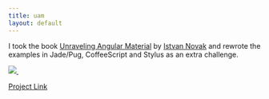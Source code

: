 ```yaml
---
title: uam
layout: default
---
```


I took the book [Unraveling Angular Material](https://amzn.to/37pWUxs)
by [Istvan Novak](https://www.amazon.com/Istvan-Novak/e/B002VK5NWC?ref_=dbs_p_ebk_r00_abau_000000)
and rewrote the examples in Jade/Pug, CoffeeScript and Stylus as an extra challenge.

<a href="https://www.amazon.com/Unraveling-Angular-Material-Complete-Samples-ebook/dp/B016QTAQIO/ref=as_li_ss_il?ie=UTF8&linkCode=li2&tag=voidtrekker-20&linkId=b1d84b5dbb5e713a29d243ce06756b67&language=en_US" target="_blank">
<img border="0" src="//ws-na.amazon-adsystem.com/widgets/q?_encoding=UTF8&ASIN=B016QTAQIO&Format=_SL160_&ID=AsinImage&MarketPlace=US&ServiceVersion=20070822&WS=1&tag=voidtrekker-20&language=en_US" >
</a>
<img src="https://ir-na.amazon-adsystem.com/e/ir?t=voidtrekker-20&language=en_US&l=li2&o=1&a=B016QTAQIO" width="1" height="1" border="0" alt="" style="border:none !important; margin:0px !important;" />

[Project Link](https://github.com/swstephe/uam)
